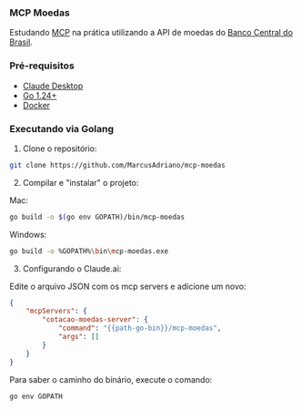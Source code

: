 ### MCP Moedas

Estudando [MCP](https://modelcontextprotocol.io/introduction) na prática utilizando a API de moedas do [Banco Central do Brasil](https://dadosabertos.bcb.gov.br/dataset/dolar-americano-usd-todos-os-boletins-diarios/resource/472f1280-edb1-4cc2-ba36-7bfdd04c1fef?inner_span=True).

### Pré-requisitos

- [Claude Desktop](https://claude.ai/download)
- [Go 1.24+](https://go.dev)
- [Docker](https://www.docker.com/get-started)

### Executando via Golang

1. Clone o repositório:

```bash
git clone https://github.com/MarcusAdriano/mcp-moedas
```

2. Compilar e "instalar" o projeto:

Mac:
```bash
go build -o $(go env GOPATH)/bin/mcp-moedas
```

Windows:
```bash
go build -o %GOPATH%\bin\mcp-moedas.exe
```

3. Configurando o Claude.ai:

Edite o arquivo JSON com os mcp servers e adicione um novo:

```json
{
    "mcpServers": {
        "cotacao-moedas-server": {
            "command": "{{path-go-bin}}/mcp-moedas",
            "args": []
        }
    }
}
```

Para saber o caminho do binário, execute o comando:

```bash
go env GOPATH
```